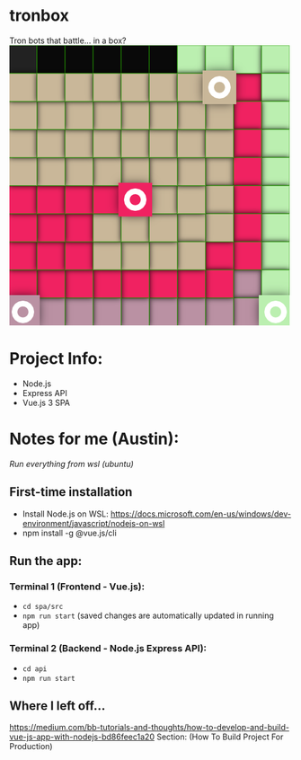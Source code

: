 # tronbox

Tron bots that battle... in a box?
![picture of tronbox in action](spa/src/assets/tronbox_dev_1.png)


# Project Info:

- Node.js
- Express API
- Vue.js 3 SPA

# Notes for me (Austin):

_Run everything from wsl (ubuntu)_

## First-time installation

- Install Node.js on WSL: https://docs.microsoft.com/en-us/windows/dev-environment/javascript/nodejs-on-wsl
- npm install -g @vue.js/cli

## Run the app:

### Terminal 1 (Frontend - Vue.js):

- `cd spa/src`
- `npm run start` (saved changes are automatically updated in running app)

### Terminal 2 (Backend - Node.js Express API):

- `cd api`
- `npm run start`

## Where I left off...

https://medium.com/bb-tutorials-and-thoughts/how-to-develop-and-build-vue-js-app-with-nodejs-bd86feec1a20
Section: (How To Build Project For Production)
